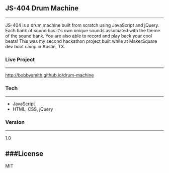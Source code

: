 ## JS-404 Drum Machine
----

JS-404 is a drum machine built from scratch using JavaScript and jQuery.  Each bank of sound has it's own unique sounds associated with the theme of the sound bank.  You are also able to record and play back your cool beats!  This was my second hackathon project built while at MakerSquare dev boot camp in Austin, TX.  

### Live Project
----
http://bobbysmith.github.io/drum-machine

### Tech
----
* JavaScript
* HTML, CSS, jQuery

### Version
----
1.0

###License
----
MIT
